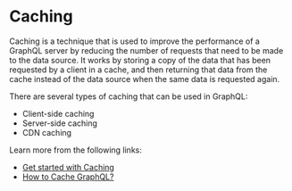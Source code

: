 # Caching

Caching is a technique that is used to improve the performance of a GraphQL server by reducing the number of requests that need to be made to the data source. It works by storing a copy of the data that has been requested by a client in a cache, and then returning that data from the cache instead of the data source when the same data is requested again.

There are several types of caching that can be used in GraphQL:

- Client-side caching
- Server-side caching
- CDN caching

Learn more from the following links:

- [Get started with Caching](https://graphql.org/learn/caching/)
- [How to Cache GraphQL?](https://www.youtube.com/watch?v=8EiF8j4s-os)